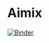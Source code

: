 # Aimix
[![Binder](https://mybinder.org/badge_logo.svg)](https://mybinder.org/v2/gh/aadehamid/Aimix/HEAD)
